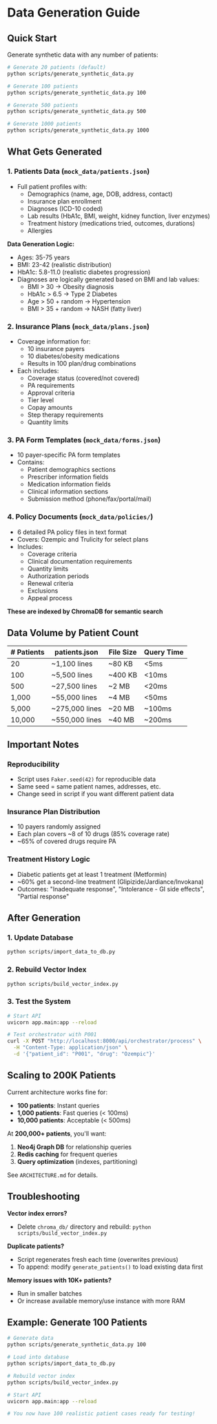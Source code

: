 # Data Generation Guide

## Quick Start

Generate synthetic data with any number of patients:

```bash
# Generate 20 patients (default)
python scripts/generate_synthetic_data.py

# Generate 100 patients
python scripts/generate_synthetic_data.py 100

# Generate 500 patients
python scripts/generate_synthetic_data.py 500

# Generate 1000 patients
python scripts/generate_synthetic_data.py 1000
```

## What Gets Generated

### 1. **Patients Data** (`mock_data/patients.json`)
- Full patient profiles with:
  - Demographics (name, age, DOB, address, contact)
  - Insurance plan enrollment
  - Diagnoses (ICD-10 coded)
  - Lab results (HbA1c, BMI, weight, kidney function, liver enzymes)
  - Treatment history (medications tried, outcomes, durations)
  - Allergies

**Data Generation Logic:**
- Ages: 35-75 years
- BMI: 23-42 (realistic distribution)
- HbA1c: 5.8-11.0 (realistic diabetes progression)
- Diagnoses are logically generated based on BMI and lab values:
  - BMI > 30 → Obesity diagnosis
  - HbA1c > 6.5 → Type 2 Diabetes
  - Age > 50 + random → Hypertension
  - BMI > 35 + random → NASH (fatty liver)

### 2. **Insurance Plans** (`mock_data/plans.json`)
- Coverage information for:
  - 10 insurance payers
  - 10 diabetes/obesity medications
  - Results in 100 plan/drug combinations
- Each includes:
  - Coverage status (covered/not covered)
  - PA requirements
  - Approval criteria
  - Tier level
  - Copay amounts
  - Step therapy requirements
  - Quantity limits

### 3. **PA Form Templates** (`mock_data/forms.json`)
- 10 payer-specific PA form templates
- Contains:
  - Patient demographics sections
  - Prescriber information fields
  - Medication information fields
  - Clinical information sections
  - Submission method (phone/fax/portal/mail)

### 4. **Policy Documents** (`mock_data/policies/`)
- 6 detailed PA policy files in text format
- Covers: Ozempic and Trulicity for select plans
- Includes:
  - Coverage criteria
  - Clinical documentation requirements
  - Quantity limits
  - Authorization periods
  - Renewal criteria
  - Exclusions
  - Appeal process

**These are indexed by ChromaDB for semantic search**

## Data Volume by Patient Count

| # Patients | patients.json | File Size | Query Time |
|---|---|---|---|
| 20 | ~1,100 lines | ~80 KB | <5ms |
| 100 | ~5,500 lines | ~400 KB | <10ms |
| 500 | ~27,500 lines | ~2 MB | <20ms |
| 1,000 | ~55,000 lines | ~4 MB | <50ms |
| 5,000 | ~275,000 lines | ~20 MB | ~100ms |
| 10,000 | ~550,000 lines | ~40 MB | ~200ms |

## Important Notes

### Reproducibility
- Script uses `Faker.seed(42)` for reproducible data
- Same seed = same patient names, addresses, etc.
- Change seed in script if you want different patient data

### Insurance Plan Distribution
- 10 payers randomly assigned
- Each plan covers ~8 of 10 drugs (85% coverage rate)
- ~65% of covered drugs require PA

### Treatment History Logic
- Diabetic patients get at least 1 treatment (Metformin)
- ~60% get a second-line treatment (Glipizide/Jardiance/Invokana)
- Outcomes: "Inadequate response", "Intolerance - GI side effects", "Partial response"

## After Generation

### 1. Update Database
```bash
python scripts/import_data_to_db.py
```

### 2. Rebuild Vector Index
```bash
python scripts/build_vector_index.py
```

### 3. Test the System
```bash
# Start API
uvicorn app.main:app --reload

# Test orchestrator with P001
curl -X POST "http://localhost:8000/api/orchestrator/process" \
  -H "Content-Type: application/json" \
  -d '{"patient_id": "P001", "drug": "Ozempic"}'
```

## Scaling to 200K Patients

Current architecture works fine for:
- **100 patients**: Instant queries
- **1,000 patients**: Fast queries (< 100ms)
- **10,000 patients**: Acceptable (< 500ms)

At **200,000+ patients**, you'll want:
1. **Neo4j Graph DB** for relationship queries
2. **Redis caching** for frequent queries
3. **Query optimization** (indexes, partitioning)

See `ARCHITECTURE.md` for details.

## Troubleshooting

**Vector index errors?**
- Delete `chroma_db/` directory and rebuild: `python scripts/build_vector_index.py`

**Duplicate patients?**
- Script regenerates fresh each time (overwrites previous)
- To append: modify `generate_patients()` to load existing data first

**Memory issues with 10K+ patients?**
- Run in smaller batches
- Or increase available memory/use instance with more RAM

## Example: Generate 100 Patients

```bash
# Generate data
python scripts/generate_synthetic_data.py 100

# Load into database
python scripts/import_data_to_db.py

# Rebuild vector index
python scripts/build_vector_index.py

# Start API
uvicorn app.main:app --reload

# You now have 100 realistic patient cases ready for testing!
```
